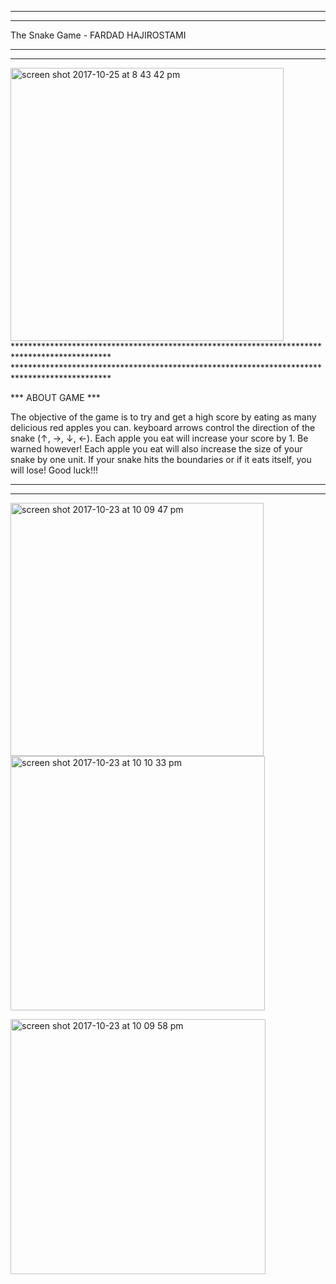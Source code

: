 **********************************************************************************************
**********************************************************************************************
The Snake Game - FARDAD HAJIROSTAMI
**********************************************************************************************
**********************************************************************************************
<img width="437" alt="screen shot 2017-10-25 at 8 43 42 pm" src="https://user-images.githubusercontent.com/5751399/32029906-61bab016-b9c5-11e7-8b69-79c9dbeb3167.png">
**********************************************************************************************
**********************************************************************************************

*** ABOUT GAME ***

The objective of the game is to try and get a high score by eating as many delicious red apples you can. keyboard arrows control the direction of the snake (↑, →, ↓, ←).  Each apple you eat will increase your score by 1. Be warned however! Each apple you eat will also  increase the size of your snake by one unit. If your snake hits the boundaries or if it eats itself, you will lose! Good luck!!!

**********************************************************************************************
**********************************************************************************************

<img width="405" alt="screen shot 2017-10-23 at 10 09 47 pm" src="https://user-images.githubusercontent.com/5751399/32029935-93bef70c-b9c5-11e7-9851-6b965d7a6a5a.png">  <img width="407" alt="screen shot 2017-10-23 at 10 10 33 pm" src="https://user-images.githubusercontent.com/5751399/32029933-90e93bf0-b9c5-11e7-91e4-68644390765f.png">

<img align="middle" width="408" alt="screen shot 2017-10-23 at 10 09 58 pm" src="https://user-images.githubusercontent.com/5751399/32029941-9a09a558-b9c5-11e7-9557-81ac88e8cea4.png">

